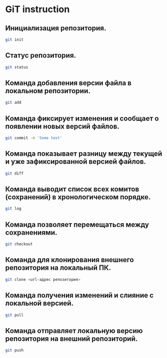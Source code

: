 # GiT instruction

## Инициализация репозитория.
```sh
git init
```

## Статус репозитория.
```sh
git status
```

## Команда добавления версии файла в локальном репозитории.
```sh
git add
```

## Команда фиксирует изменения и сообщает о появлении новых версий файлов.
```sh
git commit -m 'Some text'
```

## Команда показывает разницу между текущей и уже зафиксированной версией файлов.
```sh
git diff
```

## Команда выводит список всех комитов (сохранений) в хронологическом порядке.
```sh
git log
```

## Команда позволяет перемещаться между сохранениями.
```sh
git checkout
```

## Команда для клонирования внешнего репозитория на локальный ПК.
```sh
git clone <url-адрес репозитория>
```

## Команда получения изменений и слияние с локальной версией.
```sh
git pull
```

## Команда отправляет локальную версию репозитория на внешний репозиторий.
```sh
git push
```